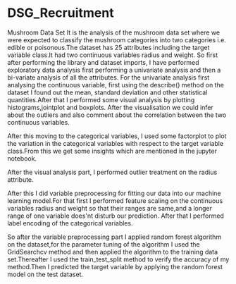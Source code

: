 # DSG_Recruitment
Mushroom Data Set
It is the analysis of the mushroom data set where we were expected to classify the mushroom categories into two categories i.e. edible 
or poisonous.The dataset has 25 attributes including the target variable class.It had two continuous variables radius and weight.
So first after performing the library and dataset imports, I have performed exploratory data analysis first performing a univariate analysis
and then a bi-variate analysis of all the attributes.
For the univariate analysis first analysing the continuous variable, first using the describe() method on the dataset I found out the mean,
standard deviation and other statistical quantities.After that I performed some visual analysis by plotting histograms,jointplot and boxplots.
After the visualisation we could infer about the outliers and also comment about the correlation between the two continuous variables.

After this moving to the categorical variables, I used some factorplot to plot the variation in the categorical variables with respect
to the target variable class.From this we get some insights which are mentioned in the jupyter notebook.

After the visual analysis part, I performed outlier treatment on the radius attribute.

After this I did variable preprocessing for fitting our data into our machine learning model.For that first I performed feature scaling on
the continuous variables radius and weight so that their ranges are same,and a longer range of one variable does'nt disturb our prediction.
After that I performed label encoding of the categorical variables.

So after the variable preprocessing part I applied random forest algorithm on the dataset,for the parameter tuning of the algorithm I used the
GridSearchcv method and then applied the algorithm to the training data set.Thereafter I used the train_test_split method to verify the accuracy
of my method.Then I predicted the target variable by applying the random forest model on the test dataset.

